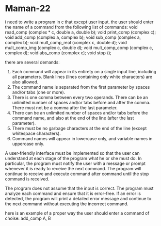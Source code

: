 # Maman-22

i need to write a program in c that except user input. the user should enter the name of a command from the following list of commands:
void read_comp (complex * c, double a, double b);
void print_comp (complex c);
void add_comp (complex a, complex b);
void sub_comp (complex a, complex b);
void mult_comp_real (complex c, double d);
void mult_comp_img (complex c, double d);
void mult_comp_comp (complex c, complex d);
void abs_comp (complex c);
void stop ();

there are several demands:
1. Each command will appear in its entirety on a single input line, including all parameters. Blank lines (lines containing only white characters) are also allowed.
2. The command name is separated from the first parameter by spaces and/or tabs (one or more).
3. There is one comma between every two operands. There can be an unlimited number of spaces and/or tabs before and after the comma. There must not be a comma after the last parameter.
4. There can be an unlimited number of spaces and/or tabs before the command name, and also at the end of the line (after the last parameter).
5. There must be no garbage characters at the end of the line (except whitespace characters).
6. Command names will appear in lowercase only, and variable names in uppercase only.

A user-friendly interface must be implemented so that the user can understand at each stage of the program what he or she must do. In particular, the program must notify the user with a message or prompt whenever it is ready to receive the next command. The program will continue to receive and execute command after command until the stop command is received.

The program does not assume that the input is correct. The program must analyze each command and ensure that it is error-free. If an error is detected, the program will print a detailed error message and continue to the next command without executing the incorrect command.

here is an example of a proper way the user should enter a command of choise:
add_comp A, B
